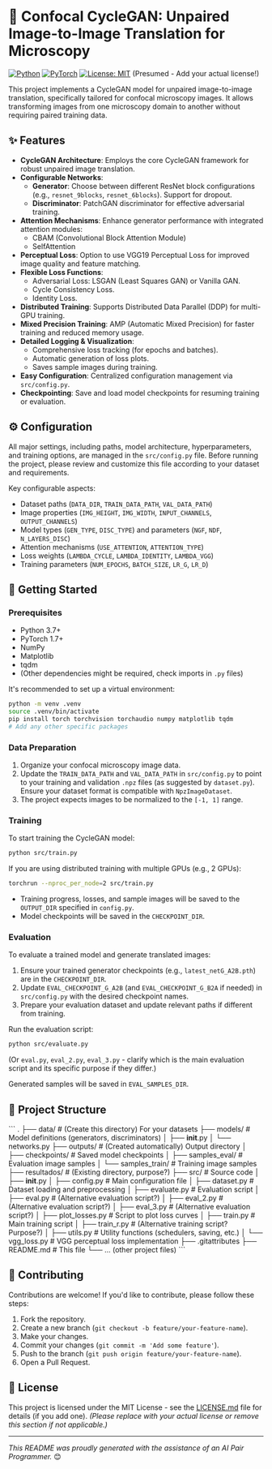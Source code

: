 # 🔬 Confocal CycleGAN: Unpaired Image-to-Image Translation for Microscopy

[![Python](https://img.shields.io/badge/Python-3.7%2B-blue.svg)](https://www.python.org/)
[![PyTorch](https://img.shields.io/badge/PyTorch-1.7%2B-orange.svg)](https://pytorch.org/)
[![License: MIT](https://img.shields.io/badge/License-MIT-green.svg)](https://opensource.org/licenses/MIT) (Presumed - Add your actual license!)

This project implements a CycleGAN model for unpaired image-to-image translation, specifically tailored for confocal microscopy images. It allows transforming images from one microscopy domain to another without requiring paired training data.

## ✨ Features

*   **CycleGAN Architecture**: Employs the core CycleGAN framework for robust unpaired image translation.
*   **Configurable Networks**:
    *   **Generator**: Choose between different ResNet block configurations (e.g., `resnet_9blocks`, `resnet_6blocks`). Support for dropout.
    *   **Discriminator**: PatchGAN discriminator for effective adversarial training.
*   **Attention Mechanisms**: Enhance generator performance with integrated attention modules:
    *   CBAM (Convolutional Block Attention Module)
    *   SelfAttention
*   **Perceptual Loss**: Option to use VGG19 Perceptual Loss for improved image quality and feature matching.
*   **Flexible Loss Functions**:
    *   Adversarial Loss: LSGAN (Least Squares GAN) or Vanilla GAN.
    *   Cycle Consistency Loss.
    *   Identity Loss.
*   **Distributed Training**: Supports Distributed Data Parallel (DDP) for multi-GPU training.
*   **Mixed Precision Training**: AMP (Automatic Mixed Precision) for faster training and reduced memory usage.
*   **Detailed Logging & Visualization**:
    *   Comprehensive loss tracking (for epochs and batches).
    *   Automatic generation of loss plots.
    *   Saves sample images during training.
*   **Easy Configuration**: Centralized configuration management via `src/config.py`.
*   **Checkpointing**: Save and load model checkpoints for resuming training or evaluation.

## ⚙️ Configuration

All major settings, including paths, model architecture, hyperparameters, and training options, are managed in the `src/config.py` file. Before running the project, please review and customize this file according to your dataset and requirements.

Key configurable aspects:
*   Dataset paths (`DATA_DIR`, `TRAIN_DATA_PATH`, `VAL_DATA_PATH`)
*   Image properties (`IMG_HEIGHT`, `IMG_WIDTH`, `INPUT_CHANNELS`, `OUTPUT_CHANNELS`)
*   Model types (`GEN_TYPE`, `DISC_TYPE`) and parameters (`NGF`, `NDF`, `N_LAYERS_DISC`)
*   Attention mechanisms (`USE_ATTENTION`, `ATTENTION_TYPE`)
*   Loss weights (`LAMBDA_CYCLE`, `LAMBDA_IDENTITY`, `LAMBDA_VGG`)
*   Training parameters (`NUM_EPOCHS`, `BATCH_SIZE`, `LR_G`, `LR_D`)

## 🚀 Getting Started

### Prerequisites

*   Python 3.7+
*   PyTorch 1.7+
*   NumPy
*   Matplotlib
*   tqdm
*   (Other dependencies might be required, check imports in `.py` files)

It's recommended to set up a virtual environment:
```bash
python -m venv .venv
source .venv/bin/activate
pip install torch torchvision torchaudio numpy matplotlib tqdm
# Add any other specific packages
```

### Data Preparation

1.  Organize your confocal microscopy image data.
2.  Update the `TRAIN_DATA_PATH` and `VAL_DATA_PATH` in `src/config.py` to point to your training and validation `.npz` files (as suggested by `dataset.py`). Ensure your dataset format is compatible with `NpzImageDataset`.
3.  The project expects images to be normalized to the `[-1, 1]` range.

### Training

To start training the CycleGAN model:

```bash
python src/train.py
```

If you are using distributed training with multiple GPUs (e.g., 2 GPUs):
```bash
torchrun --nproc_per_node=2 src/train.py
```

*   Training progress, losses, and sample images will be saved to the `OUTPUT_DIR` specified in `config.py`.
*   Model checkpoints will be saved in the `CHECKPOINT_DIR`.

### Evaluation

To evaluate a trained model and generate translated images:

1.  Ensure your trained generator checkpoints (e.g., `latest_netG_A2B.pth`) are in the `CHECKPOINT_DIR`.
2.  Update `EVAL_CHECKPOINT_G_A2B` (and `EVAL_CHECKPOINT_G_B2A` if needed) in `src/config.py` with the desired checkpoint names.
3.  Prepare your evaluation dataset and update relevant paths if different from training.

Run the evaluation script:
```bash
python src/evaluate.py
```
(Or `eval.py`, `eval_2.py`, `eval_3.py` - clarify which is the main evaluation script and its specific purpose if they differ.)

Generated samples will be saved in `EVAL_SAMPLES_DIR`.

## 📁 Project Structure

\`\`\`
.
├── data/                       # (Create this directory) For your datasets
├── models/                     # Model definitions (generators, discriminators)
│   ├── __init__.py
│   └── networks.py
├── outputs/                    # (Created automatically) Output directory
│   ├── checkpoints/            # Saved model checkpoints
│   ├── samples_eval/           # Evaluation image samples
│   └── samples_train/          # Training image samples
├── resultados/                 # (Existing directory, purpose?)
├── src/                        # Source code
│   ├── __init__.py
│   ├── config.py               # Main configuration file
│   ├── dataset.py              # Dataset loading and preprocessing
│   ├── evaluate.py             # Evaluation script
│   ├── eval.py                 # (Alternative evaluation script?)
│   ├── eval_2.py               # (Alternative evaluation script?)
│   ├── eval_3.py               # (Alternative evaluation script?)
│   ├── plot_losses.py          # Script to plot loss curves
│   ├── train.py                # Main training script
│   ├── train_r.py              # (Alternative training script? Purpose?)
│   ├── utils.py                # Utility functions (schedulers, saving, etc.)
│   └── vgg_loss.py             # VGG perceptual loss implementation
├── .gitattributes
├── README.md                   # This file
└── ... (other project files)
\`\`\`

## 🤝 Contributing

Contributions are welcome! If you'd like to contribute, please follow these steps:
1. Fork the repository.
2. Create a new branch (`git checkout -b feature/your-feature-name`).
3. Make your changes.
4. Commit your changes (`git commit -m 'Add some feature'`).
5. Push to the branch (`git push origin feature/your-feature-name`).
6. Open a Pull Request.

## 📜 License

This project is licensed under the MIT License - see the [LICENSE.md](LICENSE.md) file for details (if you add one).
*(Please replace with your actual license or remove this section if not applicable.)*

---

*This README was proudly generated with the assistance of an AI Pair Programmer.* 😊 